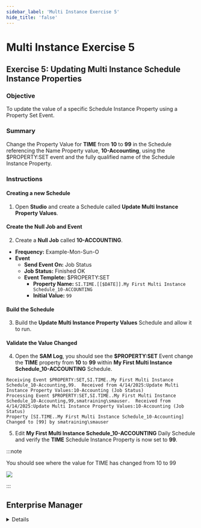 ```yaml
---
sidebar_label: 'Multi Instance Exercise 5'
hide_title: 'false'
---
```


<head>
  <meta name="robots" content="noindex, nofollow" />
</head>

# Multi Instance Exercise 5

## Exercise 5: Updating Multi Instance Schedule Instance Properties

### Objective

To update the value of a specific Schedule Instance Property using a Property Set Event.

### Summary

Change the Property Value for **TIME** from **10** to **99** in the Schedule referencing the Name Property value, **10-Accounting**, using the $PROPERTY:SET event and the fully qualified name of the Schedule Instance Property.

### Instructions

#### Creating a new Schedule

1. Open **Studio** and create a Schedule called **Update Multi Instance Property Values**.

#### Create the Null Job and Event

2. Create a **Null Job** called **10-ACCOUNTING**.
  * **Frequency:** Example-Mon-Sun-O
  * **Event**
    * **Send Event On:** Job Status
    * **Job Status:** Finished OK
    * **Event Templete:** $PROPERTY:SET
      * **Property Name:** ```SI.TIME.[[$DATE]].My First Multi Instance Schedule_10-ACCOUNTING```
      * **Initial Value:** ```99```

#### Build the Schedule

3. Build the **Update Multi Instance Property Values** Schedule and allow it to run.

#### Validate the Value Changed

4. Open the **SAM Log**, you should see the **$PROPERTY:SET** Event change the **TIME** property from **10** to **99** within **My First Multi Instance Schedule_10-ACCOUNTING** Schedule. 

```
Receiving Event $PROPERTY:SET,SI.TIME..My First Multi Instance Schedule_10-Accounting,99.  Received from 4/14/2025:Update Multi Instance Property Values:10-Accounting (Job Status)
Processing Event $PROPERTY:SET,SI.TIME..My First Multi Instance Schedule_10-Accounting,99,smatraining\smauser.  Received from 4/14/2025:Update Multi Instance Property Values:10-Accounting (Job Status)
Property [SI.TIME..My First Multi Instance Schedule_10-Accounting] Changed to [99] by smatraining\smauser
```

5. Edit **My First Multi Instance Schedule_10-ACCOUNTING** Daily Schedule and verify the **TIME** Schedule Instance Property is now set to **99**.

:::note

You should see where the value for TIME has changed from 10 to 99

![](../static/imgadvanced/MIEx5Solution.png)

:::

## Enterprise Manager

<details>

1. Create a Schedule called **Update Multi Instance Property Values**.
2. Create a **Null Job** called **10-ACCOUNTING**.
* **FREQUENCY** = MON-FRI-N
* **EVENT** = ```$PROPERTY:SET,SI.TIME.[[$DATE]].My First Multi Instance Schedule_10-ACCOUNTING,99```
3. Build the **Update Multi Instance Property Values** Schedule and allow it to run.
4. In the ```SAM Log```, you should see the ```$PROPERTY:SET``` Event change the ```TIME``` property from ```10``` to ```99``` within **My First Multi Instance Schedule_10-ACCOUNTING** Schedule. 
5. Edit **My First Multi Instance Schedule_10-ACCOUNTING** Daily Schedule and verify the ```TIME``` Schedule Instance Property is now set to ```99```.

</details>